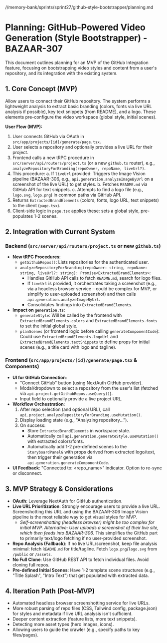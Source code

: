 //memory-bank/sprints/sprint27/github-style-bootstrapper/planning.md
# Planning: GitHub-Powered Video Generation (Style Bootstrapper) - BAZAAR-307

This document outlines planning for an MVP of the GitHub Integration feature, focusing on bootstrapping video styles and content from a user's repository, and its integration with the existing system.

## 1. Core Concept (MVP)
Allow users to connect their GitHub repository. The system performs a lightweight analysis to extract basic branding (colors, fonts via live URL analysis if possible), key text snippets (from README), and a logo. These elements pre-configure the video workspace (global style, initial scenes).

**User Flow (MVP):**
1. User connects GitHub via OAuth in `src/app/projects/[id]/generate/page.tsx`.
2. User selects a repository and optionally provides a live URL for their project.
3. Frontend calls a new tRPC procedure in `src/server/api/routers/project.ts` (or a new `github.ts` router), e.g., `analyzeRepositoryForBranding(repoOwner, repoName, liveUrl?)`.
4. This procedure:
    a. If `liveUrl` provided: Triggers the Image Vision pipeline (BAZAAR-306, e.g., `api.generation.analyzeImageByUrl` on a screenshot of the live URL) to get styles.
    b. Fetches `README.md` via GitHub API for text snippets.
    c. Attempts to find a logo file (e.g., `logo.svg`, `logo.png`) in common paths via GitHub API.
5. Returns `ExtractedBrandElements` (colors, fonts, logo URL, text snippets) to the client (`page.tsx`).
6. Client-side logic in `page.tsx` applies these: sets a global style, pre-populates 1-2 scenes.

## 2. Integration with Current System

### Backend (`src/server/api/routers/project.ts` or new `github.ts`)
*   **New tRPC Procedures**:
    *   `getGithubRepos()`: Lists repositories for the authenticated user.
    *   `analyzeRepositoryForBranding(repoOwner: string, repoName: string, liveUrl?: string): Promise<ExtractedBrandElements>`:
        *   Handles GitHub API calls to fetch `README.md`, search for logo files.
        *   If `liveUrl` is provided, it orchestrates taking a screenshot (e.g., via a headless browser service – could be complex for MVP, or simplify to user-uploaded screenshot) and then calls `api.generation.analyzeImageByUrl`.
        *   Consolidates findings into `ExtractedBrandElements`.
*   **Impact on `generation.ts`**:
    *   `generateStyle`: Will be called by the frontend with `ExtractedBrandElements.colors` and `ExtractedBrandElements.fonts` to set the initial global style.
    *   `planScenes` (or frontend logic before calling `generateComponentCode`): Could use `ExtractedBrandElements.logoUrl` and `ExtractedBrandElements.textSnippets` to define props for initial scenes (e.g., a title card with logo and tagline).

### Frontend (`src/app/projects/[id]/generate/page.tsx` & Components)
*   **UI for GitHub Connection**:
    *   "Connect GitHub" button (using NextAuth GitHub provider).
    *   Modal/dropdown to select a repository from the user's list (fetched via `api.project.getGithubRepos.useQuery()`).
    *   Input field to optionally provide a live project URL.
*   **Workflow Orchestration**:
    1.  After repo selection (and optional URL), call `api.project.analyzeRepositoryForBranding.useMutation()`.
    2.  Display loading state (e.g., "Analyzing repository...").
    3.  On success:
        *   Store `ExtractedBrandElements` in workspace state.
        *   Automatically call `api.generation.generateStyle.useMutation()` with extracted colors/fonts.
        *   Automatically add 1-2 pre-defined scenes to the `StoryboardPanelG` with props derived from extracted logo/text, then trigger their generation via `api.generation.generateComponentCode`.
*   **UI Feedback**: "Connected to: <repo_name>" indicator. Option to re-sync or disconnect.

## 3. MVP Strategy & Considerations

*   **OAuth**: Leverage NextAuth for GitHub authentication.
*   **Live URL Prioritization**: Strongly encourage users to provide a live URL. Screenshotting this URL and using the BAZAAR-306 Image Vision pipeline is the most reliable way to get visual styles for MVP.
    *   *Self-screenshotting (headless browser) might be too complex for initial MVP. Alternative: User uploads a screenshot of their live site, which then feeds into BAZAAR-306.* This simplifies the GitHub part to primarily text/logo fetching if no user-provided screenshot.
*   **Repo Analysis (Fallback)**: If no live URL/screenshot, keep file analysis minimal: fetch `README.md` for title/tagline. Fetch `logo.png`/`logo.svg` from `/public` or `/assets`.
*   **No Full Clone**: Use GitHub REST API to fetch individual files. Avoid cloning full repos.
*   **Pre-defined Initial Scenes**: Have 1-2 template scene structures (e.g., "Title Splash", "Intro Text") that get populated with extracted data.

## 4. Iteration Path (Post-MVP)
*   Automated headless browser screenshotting service for live URLs.
*   More robust parsing of repo files (CSS, Tailwind config, package.json) for styles and metadata if live URL analysis isn't sufficient.
*   Deeper content extraction (feature lists, more text snippets).
*   Detecting more asset types (hero images, icons).
*   Allowing users to guide the crawler (e.g., specify paths to key files/pages).
